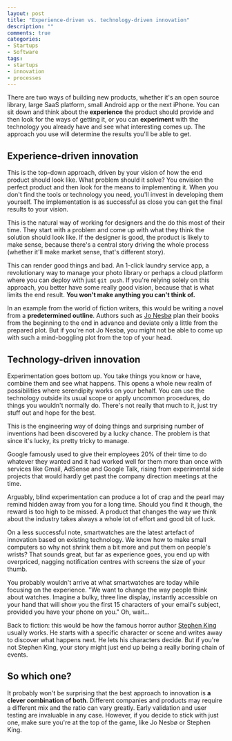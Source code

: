 ```yaml
---
layout: post
title: "Experience-driven vs. technology-driven innovation"
description: ""
comments: true
categories:
- Startups
- Software
tags:
- startups
- innovation
- processes
---
```


There are two ways of building new products, whether it's an open source
library, large SaaS platform, small Android app or the next iPhone. You can sit
down and think about the **experience** the product should provide and then
look for the ways of getting it, or you can **experiment** with the technology
you already have and see what interesting comes up. The approach you use will
determine the results you'll be able to get.

## Experience-driven innovation

This is the top-down approach, driven by your vision of how the end product
should look like. What problem should it solve?  You envision the perfect
product and then look for the means to implementing it. When you don't find
the tools or technology you need, you'll invest in developing them yourself.
The implementation is as successful as close you can get the final results
to your vision.

This is the natural way of working for designers and the do this most of their
time. They start with a problem and come up with what they think the solution
should look like. If the designer is good, the product is likely to make sense,
because there's a central  story driving the whole process (whether it'll make
market sense, that's different story).

This can render good things and bad. An 1-click laundry service app, a
revolutionary way to manage your photo library or perhaps a cloud platform
where you can deploy with just `git push`. If you're relying solely on this
approach, you better have some really good vision, because that is what limits
the end result. **You won't make anything you can't think of.**

In an example from the world of fiction writers, this would be writing a novel
from a **predetermined outline**. Authors such as
[Jo Nesbø](https://youtu.be/sVQKuOHUDQU) plan their books from the beginning
to the end in advance and deviate only a little from the prepared plot. But if
you're not Jo Nesbø, you might not be able to come up with such a
mind-boggling plot from the top of your head.

## Technology-driven innovation

Experimentation goes bottom up. You take things you know or have, combine them
and see what happens. This opens a whole new realm of possibilities where
serendipity works on your behalf. You can use the technology outside its usual
scope or apply uncommon procedures, do things you wouldn't normally do. There's
not really that much to it, just try stuff out and hope for the best.

This is the engineering way of doing things and surprising number of inventions
had been discovered by a lucky chance. The problem is that since it's lucky,
its pretty tricky to manage.

Google famously used to give their employees 20% of their time to do whatever
they wanted and it had worked well for them more than once with services like
Gmail, AdSense and Google Talk, rising from experimental side projects that
would hardly get past the company direction meetings at the time.

Arguably, blind experimentation can produce a lot of crap and the pearl may
remind hidden away from you for a long time. Should you find it though, the
reward is too high to be missed. A product that changes the way we think about
the industry takes always a whole lot of effort and good bit of luck.

On a less successful note, smartwatches are the latest artefact of innovation
based on existing technology. We know how to make small computers so why not
shrink them a bit more and put them on people's wrists? That sounds great, but
far as experience goes, you end up with overpriced, nagging notification
centres with screens the size of your thumb.

You probably wouldn't arrive at what smartwatches are today while focusing on
the experience. "We want to change the way people think about watches. Imagine
a bulky, three line display, instantly accessible on your hand that will show
you the first 15 characters of your email's subject, provided you have your
phone on you." Oh, wait…

Back to fiction: this would be how the famous horror author [Stephen King](https://en.wikipedia.org/wiki/Stephen_King)
usually works. He starts with a specific character or scene and writes away to
discover what happens next. He lets his characters decide. But if you're
not Stephen King, your story might just end up being a really boring chain of
events.

## So which one?

It probably won't be surprising that the best approach to innovation is **a
clever combination of both**. Different companies and products may require a
different mix and the ratio can vary greatly. Early validation and user testing
are invaluable in any case. However, if you decide to stick with just one, make
sure you're at the top of the game, like Jo Nesbø or Stephen King.
